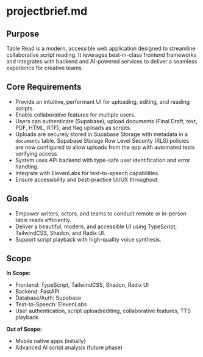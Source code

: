 # projectbrief.md

## Purpose

Table Read is a modern, accessible web application designed to streamline collaborative script reading. It leverages best-in-class frontend frameworks and integrates with backend and AI-powered services to deliver a seamless experience for creative teams.

## Core Requirements

- Provide an intuitive, performant UI for uploading, editing, and reading scripts.
- Enable collaborative features for multiple users.
- Users can authenticate (Supabase), upload documents (Final Draft, text, PDF, HTML, RTF), and flag uploads as scripts.
- Uploads are securely stored in Supabase Storage with metadata in a `documents` table. Supabase Storage Row Level Security (RLS) policies are now configured to allow uploads from the app with automated tests verifying access.
- System uses API backend with type-safe user identification and error handling.
- Integrate with ElevenLabs for text-to-speech capabilities.
- Ensure accessibility and best-practice UI/UX throughout.

## Goals

- Empower writers, actors, and teams to conduct remote or in-person table reads efficiently.
- Deliver a beautiful, modern, and accessible UI using TypeScript, TailwindCSS, Shadcn, and Radix UI.
- Support script playback with high-quality voice synthesis.

## Scope

**In Scope:**

- Frontend: TypeScript, TailwindCSS, Shadcn, Radix UI
- Backend: FastAPI
- Database/Auth: Supabase
- Text-to-Speech: ElevenLabs
- User authentication, script upload/editing, collaborative features, TTS playback

**Out of Scope:**

- Mobile native apps (initially)
- Advanced AI script analysis (future phase)
